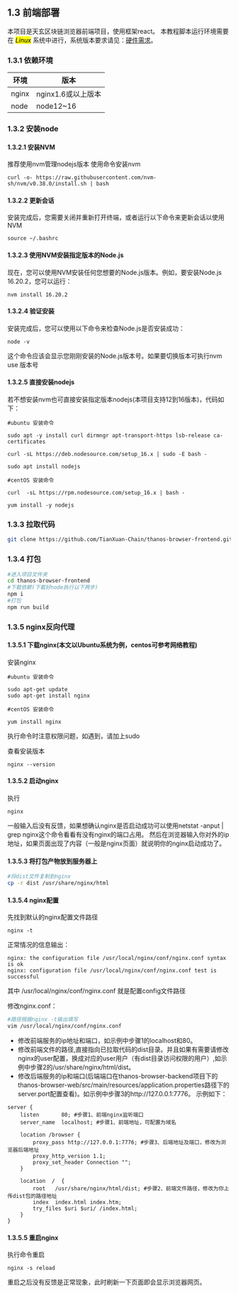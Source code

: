 ## 1.3 前端部署
本项目是天玄区块链浏览器前端项目，使用框架react。
本教程脚本运行环境需要在 <mark>*Linux*</mark> 系统中进行，系统版本要求请见：[硬件需求](../../quick-start/depoly-tianxaun-chain/hardware-requirement.md)。

### 1.3.1 依赖环境

| 环境 | 版本|
| --- | --- |
| nginx |nginx1.6或以上版本  |
| node |node12~16  |

### 1.3.2 安装node
#### 1.3.2.1 安装NVM
推荐使用nvm管理nodejs版本
使用命令安装nvm

```
curl -o- https://raw.githubusercontent.com/nvm-sh/nvm/v0.38.0/install.sh | bash
```

#### 1.3.2.2 更新会话
安装完成后，您需要关闭并重新打开终端，或者运行以下命令来更新会话以使用NVM
```
source ~/.bashrc
```
#### 1.3.2.3 使用NVM安装指定版本的Node.js
现在，您可以使用NVM安装任何您想要的Node.js版本。例如，要安装Node.js 16.20.2，您可以运行：
```
nvm install 16.20.2
```
#### 1.3.2.4 验证安装
安装完成后，您可以使用以下命令来检查Node.js是否安装成功：
```
node -v
```
这个命令应该会显示您刚刚安装的Node.js版本号。如果要切换版本可执行nvm use 版本号

#### 1.3.2.5 直接安装nodejs
若不想安装nvm也可直接安装指定版本nodejs(本项目支持12到16版本)，代码如下：

```
#ubuntu 安装命令

sudo apt -y install curl dirmngr apt-transport-https lsb-release ca-certificates

curl -sL https://deb.nodesource.com/setup_16.x | sudo -E bash -

sudo apt install nodejs

#centOS 安装命令

curl  -sL https://rpm.nodesource.com/setup_16.x | bash -

yum install -y nodejs
```

### 1.3.3 拉取代码

```sh
git clone https://github.com/TianXuan-Chain/thanos-browser-frontend.git
```

### 1.3.4 打包

```sh
#进入项目文件夹
cd thanos-browser-frontend
#下载依赖(下载好node执行以下两步)
npm i
#打包
npm run build
```

### 1.3.5 nginx反向代理
#### 1.3.5.1 下载nginx(本文以Ubuntu系统为例，centos可参考网络教程)

安装nginx

```
#ubuntu 安装命令

sudo apt-get update
sudo apt-get install nginx

#centOS 安装命令

yum install nginx
```

执行命令时注意权限问题，如遇到，请加上sudo

查看安装版本

```
nginx --version
```

#### 1.3.5.2 启动nginx

执行
```
nginx
```
一般输入后没有反馈，如果想确认nginx是否启动成功可以使用netstat -anput | grep nginx这个命令看看有没有nginx的端口占用。
然后在浏览器输入你对外的ip地址，如果页面出现了内容（一般是nginx页面）就说明你的nginx启动成功了。

#### 1.3.5.3 将打包产物放到服务器上

```sh
#将dist文件复制到nginx
cp -r dist /usr/share/nginx/html
```
#### 1.3.5.4 nginx配置

先找到默认的nginx配置文件路径
```
nginx -t
```
正常情况的信息输出：

```
nginx: the configuration file /usr/local/nginx/conf/nginx.conf syntax is ok
nginx: configuration file /usr/local/nginx/conf/nginx.conf test is successful
```
其中 /usr/local/nginx/conf/nginx.conf 就是配置config文件路径

修改nginx.conf：

```sh
#路径根据nginx -t输出填写
vim /usr/local/nginx/conf/nginx.conf
```

* 修改前端服务的ip地址和端口，如示例中步骤1的localhost和80。
* 修改前端文件的路径,直接指向已拉取代码的dist目录。并且如果有需要请修改nginx的user配置，换成对应的user用户（有dist目录访问权限的用户）,如示例中步骤2的/usr/share/nginx/html/dist。
* 修改后端服务的ip和端口(后端端口在thanos-browser-backend项目下的thanos-browser-web/src/main/resources/application.properties路径下的server.port配置查看)。如示例中步骤3的http://127.0.0.1:7776。
示例如下：

```
server {
    listen       80; #步骤1、前端nginx监听端口
    server_name  localhost; #步骤1、前端地址，可配置为域名
    
    location /browser {
        proxy_pass http://127.0.0.1:7776; #步骤3、后端地址及端口，修改为浏览器后端地址
        proxy_http_version 1.1;
        proxy_set_header Connection "";
    }

    location  /  {
        root   /usr/share/nginx/html/dist; #步骤2、前端文件路径，修改为你上传dist包的路径地址
        index  index.html index.htm;
        try_files $uri $uri/ /index.html;    
    }
}
```
#### 1.3.5.5 重启nginx

执行命令重启

```
nginx -s reload
```

重启之后没有反馈是正常现象，此时刷新一下页面即会显示浏览器网页。

